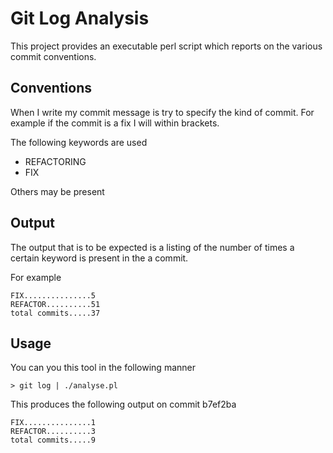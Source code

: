 Git Log Analysis
================

This project provides an executable perl script which reports on the
various commit conventions. 

Conventions
-----------

When I write my commit message is try to specify the kind of
commit. For example if the commit is a fix I will within brackets.

The following keywords are used

* REFACTORING
* FIX

Others may be present

Output
------

The output that is to be expected is a listing of the number of times
a certain keyword is present in the a commit.

For example

    FIX...............5
    REFACTOR..........51
    total commits.....37

Usage
-----

You can you this tool in the following manner

    > git log | ./analyse.pl

This produces the following output on commit b7ef2ba

    FIX...............1
    REFACTOR..........3
    total commits.....9